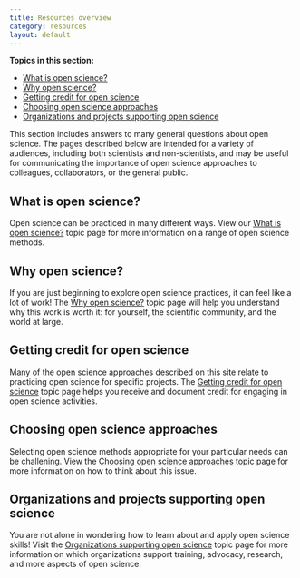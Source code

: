 ```yaml
---
title: Resources overview
category: resources
layout: default
---
```


**Topics in this section:**
- [What is open science?](#what-is-open-science)
- [Why open science?](#why-open-science)
- [Getting credit for open science](#getting-credit-for-open-science)
- [Choosing open science approaches](#choosing-open-science-approaches)
- [Organizations and projects supporting open science](#organizations-and-projects-supporting-open-science)

This section includes answers to many general questions about open science.
The pages described below are intended for a variety of audiences,
including both scientists and non-scientists,
and may be useful for communicating the importance of open science approaches
to colleagues, collaborators, or the general public.

## What is open science?

Open science can be practiced in many different ways.
View our [What is open science?](/open-science/resources/what_open/)
topic page for more information on a range of open science methods.

## Why open science?

If you are just beginning to explore open science practices,
it can feel like a lot of work!
The [Why open science?](/open-science/resources/what_open/)
topic page will help you understand why this work is worth it:
for yourself, the scientific community, and the world at large.

## Getting credit for open science

Many of the open science approaches described on this site 
relate to practicing open science for specific projects.
The [Getting credit for open science](/open-science/resources/credit)
topic page helps you receive and document credit for engaging in
open science activities.

## Choosing open science approaches

Selecting open science methods appropriate for your particular needs can be challening.
View the
[Choosing open science approaches](/open-science/resources/choosing/)
topic page for more information on how to think about this issue.

## Organizations and projects supporting open science

You are not alone in wondering how to learn about and apply open science skills!
Visit the 
[Organizations supporting open science](/open-science/resources/organizations/)
topic page for more information on which organizations support training,
advocacy, research, and more aspects of open science.
